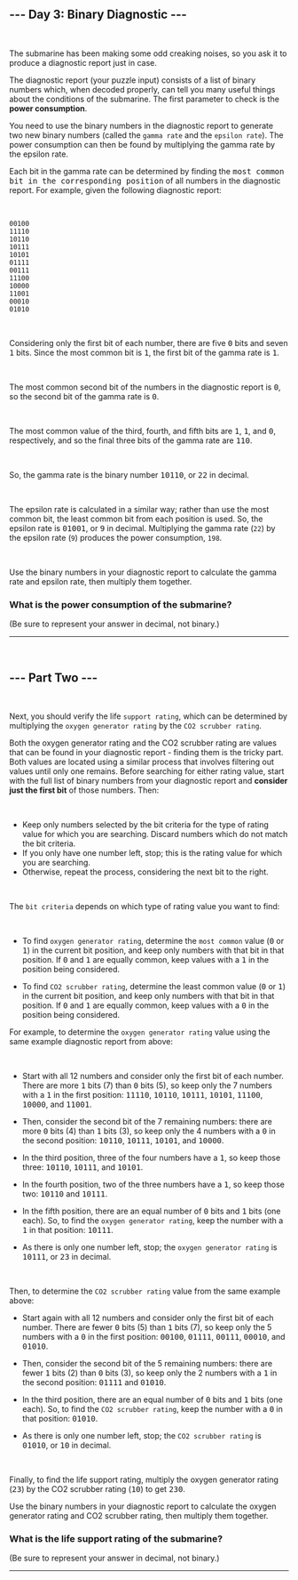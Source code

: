## --- Day 3: Binary Diagnostic ---
<br />

The submarine has been making some odd creaking noises, so you ask it to produce a diagnostic report just in case.

The diagnostic report (your puzzle input) consists of a list of binary numbers which, when decoded properly, can tell you many useful things about the conditions of the submarine. The first parameter to check is the **power consumption**.

You need to use the binary numbers in the diagnostic report to generate two new binary numbers (called the `gamma rate` and the `epsilon rate`). The power consumption can then be found by multiplying the gamma rate by the epsilon rate.

Each bit in the gamma rate can be determined by finding the <kbd>most common bit in the corresponding position</kbd> of all numbers in the diagnostic report. For example, given the following diagnostic report:

<br />


```shell
00100
11110
10110
10111
10101
01111
00111
11100
10000
11001
00010
01010
```
<br />


Considering only the first bit of each number, there are five <kbd>0</kbd> bits and seven <kbd>1</kbd> bits. Since the most common bit is <kbd>1</kbd>, the first bit of the gamma rate is <kbd>1</kbd>.

<br />

The most common second bit of the numbers in the diagnostic report is <kbd>0</kbd>, so the second bit of the gamma rate is <kbd>0</kbd>.

<br />

The most common value of the third, fourth, and fifth bits are <kbd>1</kbd>, <kbd>1</kbd>, and <kbd>0</kbd>, respectively, and so the final three bits of the gamma rate are <kbd>110</kbd>.

<br />

So, the gamma rate is the binary number <kbd>10110</kbd>, or <kbd>22</kbd> in decimal.

<br />

The epsilon rate is calculated in a similar way; rather than use the most common bit, the least common bit from each position is used. So, the epsilon rate is <kbd>01001</kbd>, or <kbd>9</kbd> in decimal. Multiplying the gamma rate (`22`) by the epsilon rate (`9`) produces the power consumption, `198`.

<br />

Use the binary numbers in your diagnostic report to calculate the gamma rate and epsilon rate, then multiply them together. 


### **What is the power consumption of the submarine?** 
(Be sure to represent your answer in decimal, not binary.)
<hr />


<br />

## --- Part Two ---
<br />


Next, you should verify the life `support rating`, which can be determined by multiplying the `oxygen generator rating` by the `CO2 scrubber rating`.

Both the oxygen generator rating and the CO2 scrubber rating are values that can be found in your diagnostic report - finding them is the tricky part. Both values are located using a similar process that involves filtering out values until only one remains. Before searching for either rating value, start with the full list of binary numbers from your diagnostic report and **consider just the first bit** of those numbers. Then:

<br />

-   Keep only numbers selected by the bit criteria for the type of rating value for which you are searching. Discard numbers which do not match the bit criteria.
-   If you only have one number left, stop; this is the rating value for which you are searching.
-   Otherwise, repeat the process, considering the next bit to the right.

<br />


The `bit criteria` depends on which type of rating value you want to find:

<br />


-   To find `oxygen generator rating`, determine the `most common` value (<kbd>0</kbd> or <kbd>1</kbd>) in the current bit position, and keep only numbers with that bit in that position. If <kbd>0</kbd> and <kbd>1</kbd> are equally common, keep values with a <kbd>1</kbd> in the position being considered.

-   To find `CO2 scrubber rating`, determine the least common value (<kbd>0</kbd> or <kbd>1</kbd>) in the current bit position, and keep only numbers with that bit in that position. If <kbd>0</kbd> and <kbd>1</kbd> are equally common, keep values with a <kbd>0</kbd> in the position being considered.


For example, to determine the `oxygen generator rating` value using the same example diagnostic report from above:

<br />

-   Start with all 12 numbers and consider only the first bit of each number. There are more <kbd>1</kbd> bits (7) than <kbd>0</kbd> bits (5), so keep only the 7 numbers with a <kbd>1</kbd> in the first position: <kbd>11110</kbd>, <kbd>10110</kbd>, <kbd>10111</kbd>, <kbd>10101</kbd>, <kbd>11100</kbd>, <kbd>10000</kbd>, and <kbd>11001</kbd>.

-   Then, consider the second bit of the 7 remaining numbers: there are more <kbd>0</kbd> bits (4) than <kbd>1</kbd> bits (3), so keep only the 4 numbers with a <kbd>0</kbd> in the second position: <kbd>10110</kbd>, <kbd>10111</kbd>, <kbd>10101</kbd>, and <kbd>10000</kbd>.

-   In the third position, three of the four numbers have a <kbd>1</kbd>, so keep those three: <kbd>10110</kbd>, <kbd>10111</kbd>, and <kbd>10101</kbd>.

-   In the fourth position, two of the three numbers have a <kbd>1</kbd>, so keep those two: <kbd>10110</kbd> and <kbd>10111</kbd>.

-   In the fifth position, there are an equal number of <kbd>0</kbd> bits and <kbd>1</kbd> bits (one each). So, to find the `oxygen generator rating`, keep the number with a <kbd>1</kbd> in that position: <kbd>10111</kbd>.

-   As there is only one number left, stop; the `oxygen generator rating` is <kbd>10111</kbd>, or <kbd>23</kbd> in decimal.

<br />

Then, to determine the `CO2 scrubber rating` value from the same example above:
<br />

-   Start again with all 12 numbers and consider only the first bit of each number. There are fewer <kbd>0</kbd> bits (5) than <kbd>1</kbd> bits (7), so keep only the 5 numbers with a <kbd>0</kbd> in the first position: <kbd>00100</kbd>, <kbd>01111</kbd>, <kbd>00111</kbd>, <kbd>00010</kbd>, and <kbd>01010</kbd>.

-   Then, consider the second bit of the 5 remaining numbers: there are fewer <kbd>1</kbd> bits (2) than <kbd>0</kbd> bits (3), so keep only the 2 numbers with a <kbd>1</kbd> in the second position: <kbd>01111</kbd> and <kbd>01010</kbd>.

-   In the third position, there are an equal number of <kbd>0</kbd> bits and <kbd>1</kbd> bits (one each). So, to find the `CO2 scrubber rating`, keep the number with a <kbd>0</kbd> in that position: <kbd>01010</kbd>.

-   As there is only one number left, stop; the `CO2 scrubber rating` is <kbd>01010</kbd>, or <kbd>10</kbd> in decimal.

<br />

Finally, to find the life support rating, multiply the oxygen generator rating (<kbd>23</kbd>) by the CO2 scrubber rating (<kbd>10</kbd>) to get <kbd>230</kbd>.

Use the binary numbers in your diagnostic report to calculate the oxygen generator rating and CO2 scrubber rating, then multiply them together. 
### **What is the life support rating of the submarine?**
(Be sure to represent your answer in decimal, not binary.)
<hr />















